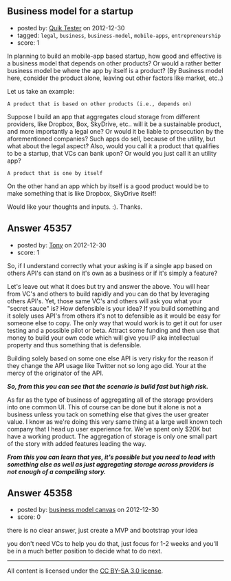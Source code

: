 ## Business model for a startup

- posted by: [Quik Tester](https://stackexchange.com/users/-1/22307-quik-tester) on 2012-12-30
- tagged: `legal`, `business`, `business-model`, `mobile-apps`, `entrepreneurship`
- score: 1

In planning to build an mobile-app based startup, how good and effective is a business model that depends on other products? Or would a rather better business model be where the app by itself is a product? (By Business model here, consider the product alone, leaving out other factors like market, etc..)

Let us take an example:

`A product that is based on other products (i.e., depends on)`

Suppose I build an app that aggregates cloud storage from different providers, like Dropbox, Box, SkyDrive, etc.. will it be a sustainable product, and more importantly a legal one? Or would it be liable to prosecution by the aforementioned companies? Such apps do sell, because of the utility, but what about the legal aspect? Also, would you call it a product that qualifies to be a startup, that VCs can bank upon? Or would you just call it an utility app?

`A product that is one by itself`

On the other hand an app which by itself is a good product would be to make something that is like Dropbox, SkyDrive itself!

Would like your thoughts and inputs. :). Thanks.


## Answer 45357

- posted by: [Tony](https://stackexchange.com/users/-1/22119-tony) on 2012-12-30
- score: 1

So, if I understand correctly what your asking is if a single app based on others API's can stand on it's own as a business or if it's simply a feature?

Let's leave out what it does but try and answer the above. You will hear from VC's and others to build rapidly and you can do that by leveraging others API's. Yet, those same VC's and others will ask you what your "secret sauce" is? How defensible is your idea? If you build something and it solely uses API's from others it's not to defensible as it would be easy for someone else to copy. The only way that would work is to get it out for user testing and a possible pilot or beta. Attract some funding and then use that money to build your own code which will give you IP aka intellectual property and thus something that is defensible.

Building solely based on some one else API is very risky for the reason if they change the API usage like Twitter not so long ago did. Your at the mercy of the originator of the API.

***So, from this you can see that the scenario is build fast but high risk.***

As far as the type of business of aggregating all of the storage providers into one common UI. This of course can be done but it alone is not a business unless you tack on something else that gives the user greater value. I know as we're doing this very same thing at a large well known tech company that I head up user experience for. We've spent only $20K but have a working product. The aggregation of storage is only one small part of the story with added features leading the way.

***From this you can learn that yes, it's possible but you need to lead with something else as well as just aggregating storage across providers is not enough of a compelling story.***




## Answer 45358

- posted by: [business model canvas](https://stackexchange.com/users/-1/22310-business-model-canvas) on 2012-12-30
- score: 0

there is no clear answer, just create a MVP and bootstrap your idea

you don't need VCs to help you do that, just focus for 1-2 weeks and you'll be in a much better position to decide what to do next.



---

All content is licensed under the [CC BY-SA 3.0 license](https://creativecommons.org/licenses/by-sa/3.0/).
